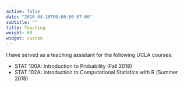 ```yaml
---
active: false
date: "2016-04-20T00:00:00-07:00"
subtitle: ""
title: Teaching
weight: 60
widget: custom
---
```


I have served as a teaching assistant for the following UCLA courses: 

- STAT 100A: Introduction to Probability (Fall 2018)
- STAT 102A: Introduction to Computational Statistics with R (Summer 2018)